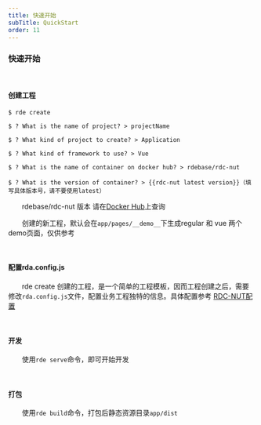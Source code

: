 ```yaml
---
title: 快速开始
subTitle: QuickStart
order: 11
---
```


### 快速开始

&emsp;
#### 创建工程

```shell
$ rde create

$ ? What is the name of project? > projectName

$ ? What kind of project to create? > Application

$ ? What kind of framework to use? > Vue

$ ? What is the name of container on docker hub? > rdebase/rdc-nut

$ ? What is the version of container? > {{rdc-nut latest version}}（填写具体版本号，请不要使用latest）
```

&emsp;&emsp;rdebase/rdc-nut 版本 请在[Docker Hub](https://cloud.docker.com/repository/docker/rdebase/rdc-nut/general)上查询

&emsp;&emsp;创建的新工程，默认会在`app/pages/__demo__`下生成regular 和 vue 两个demo页面，仅供参考

&emsp;
#### 配置rda.config.js

&emsp;&emsp;rde create 创建的工程，是一个简单的工程模板，因而工程创建之后，需要修改`rda.config.js`文件，配置业务工程独特的信息。具体配置参考 [RDC-NUT配置](/config.html)

&emsp;
#### 开发

&emsp;&emsp;使用`rde serve`命令，即可开始开发

&emsp;
#### 打包

&emsp;&emsp;使用`rde build`命令，打包后静态资源目录`app/dist`

